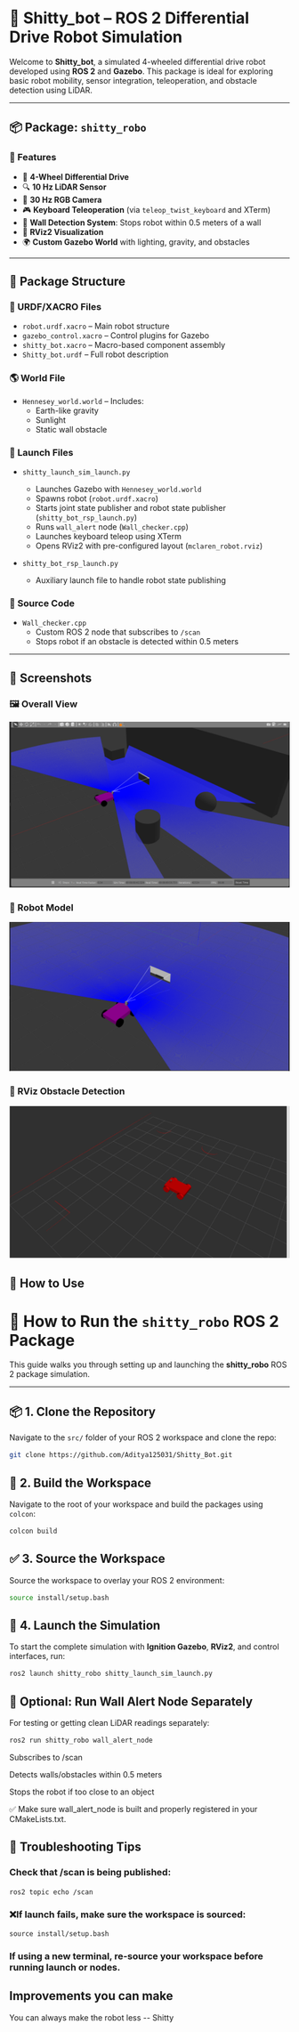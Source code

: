 # 🤖 Shitty_bot – ROS 2 Differential Drive Robot Simulation

Welcome to **Shitty_bot**, a simulated 4-wheeled differential drive robot developed using **ROS 2** and **Gazebo**. This package is ideal for exploring basic robot mobility, sensor integration, teleoperation, and obstacle detection using LiDAR.

---

## 📦 Package: `shitty_robo`

### 🔧 Features
- 🛞 **4-Wheel Differential Drive**  
- 🔍 **10 Hz LiDAR Sensor**  
- 🎥 **30 Hz RGB Camera**  
- 🎮 **Keyboard Teleoperation** (via `teleop_twist_keyboard` and XTerm)  
- 🚨 **Wall Detection System**: Stops robot within 0.5 meters of a wall  
- 🧭 **RViz2 Visualization**  
- 🌍 **Custom Gazebo World** with lighting, gravity, and obstacles  

---

## 📁 Package Structure

### 🔩 URDF/XACRO Files
- `robot.urdf.xacro` – Main robot structure  
- `gazebo_control.xacro` – Control plugins for Gazebo  
- `shitty_bot.xacro` – Macro-based component assembly  
- `Shitty_bot.urdf` – Full robot description  

### 🌎 World File
- `Hennesey_world.world` – Includes:
  - Earth-like gravity
  - Sunlight
  - Static wall obstacle  

### 🚀 Launch Files
- `shitty_launch_sim_launch.py`
  - Launches Gazebo with `Hennesey_world.world`
  - Spawns robot (`robot.urdf.xacro`)
  - Starts joint state publisher and robot state publisher (`shitty_bot_rsp_launch.py`)
  - Runs `wall_alert` node (`Wall_checker.cpp`)
  - Launches keyboard teleop using XTerm
  - Opens RViz2 with pre-configured layout (`mclaren_robot.rviz`)

- `shitty_bot_rsp_launch.py`
  - Auxiliary launch file to handle robot state publishing  

### 🧠 Source Code
- `Wall_checker.cpp`
  - Custom ROS 2 node that subscribes to `/scan`
  - Stops robot if an obstacle is detected within 0.5 meters  

---
## 📸 Screenshots

### 🖼️ Overall View
![Overall View](Screenshots/overall_view.png)

### 🤖 Robot Model
![Robot Model](Screenshots/shitty_robo.png)

### 🧱 RViz Obstacle Detection

![RViz Obstacle](Screenshots/rviz_obstacle.png)
## 🧪 How to Use

# 🚀 How to Run the `shitty_robo` ROS 2 Package

This guide walks you through setting up and launching the **shitty_robo** ROS 2 package simulation.

---

## 📦 1. Clone the Repository

Navigate to the `src/` folder of your ROS 2 workspace and clone the repo:

```bash
git clone https://github.com/Aditya125031/Shitty_Bot.git
```

## 🔧 2. Build the Workspace

Navigate to the root of your workspace and build the packages using `colcon`:

```bash
colcon build
```
## ✅ 3. Source the Workspace

Source the workspace to overlay your ROS 2 environment:

```bash
source install/setup.bash
```

## 🚀 4. Launch the Simulation

To start the complete simulation with **Ignition Gazebo**, **RViz2**, and control interfaces, run:

```bash
ros2 launch shitty_robo shitty_launch_sim_launch.py
```
## 📡 Optional: Run Wall Alert Node Separately

For testing or getting clean LiDAR readings separately:

```bash
ros2 run shitty_robo wall_alert_node
```
Subscribes to /scan

Detects walls/obstacles within 0.5 meters

Stops the robot if too close to an object  

✅ Make sure wall_alert_node is built and properly registered in your CMakeLists.txt.


## 🧪 Troubleshooting Tips

### Check that /scan is being published:

```
ros2 topic echo /scan
```

### ❌If launch fails, make sure the workspace is sourced:

```
source install/setup.bash
```

### If using a new terminal, re-source your workspace before running launch or nodes.

## Improvements you can make

You can always make the robot less -- Shitty
